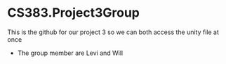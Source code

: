 # CS383.Project3Group
This is the github for our project 3 so we can both access the unity file at once
* The group member are Levi and Will
